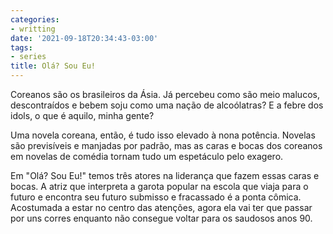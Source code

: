 ```yaml
---
categories:
- writting
date: '2021-09-18T20:34:43-03:00'
tags:
- series
title: Olá? Sou Eu!
---
```


Coreanos são os brasileiros da Ásia. Já percebeu como são meio malucos, descontraídos e bebem soju como uma nação de alcoólatras? E a febre dos idols, o que é aquilo, minha gente?

Uma novela coreana, então, é tudo isso elevado à nona potência. Novelas são previsíveis e manjadas por padrão, mas as caras e bocas dos coreanos em novelas de comédia tornam tudo um espetáculo pelo exagero.

Em "Olá? Sou Eu!" temos três atores na liderança que fazem essas caras e bocas. A atriz que interpreta a garota popular na escola que viaja para o futuro e encontra seu futuro submisso e fracassado é a ponta cômica. Acostumada a estar no centro das atenções, agora ela vai ter que passar por uns corres enquanto não consegue voltar para os saudosos anos 90.

